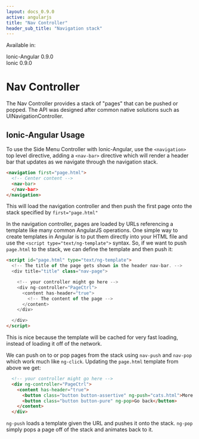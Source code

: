 ```yaml
---
layout: docs_0.9.0
active: angularjs
title: "Nav Controller"
header_sub_title: "Navigation stack"
---
```


Available in:
<div class="label label-danger">Ionic-Angular 0.9.0</div>
<div class="label label-primary">Ionic 0.9.0</div>

Nav Controller
===

The Nav Controller provides a stack of "pages" that can be pushed or popped. The API was designed after common native solutions such as UINavigationController.


## Ionic-Angular Usage

To use the Side Menu Controller with Ionic-Angular, use the `<navigation>` top level directive, adding a `<nav-bar>` directive which will render a header bar that updates as we navigate through the navigation stack.

```html
<navigation first="page.html">
  <!-- Center content -->
  <nav-bar>
  </nav-bar>
</navigation>
```

This will load the navigation controller and then push the first page onto the stack specified by `first="page.html"`

In the navigation controller, pages are loaded by URLs referencing a template like many common AngularJS operations. One simple way to create templates in Angular is to put them directly into your HTML file and use the `<script type="text/ng-template">` syntax. So, if we want to push `page.html` to the stack, we can define the template and then push it:

```html
<script id="page.html" type="text/ng-template">
  <!-- The title of the page gets shown in the header nav-bar. -->
  <div title="title" class="nav-page">

    <!-- your controller might go here -->
    <div ng-controller="PageCtrl">
      <content has-header="true">
        <!-- The content of the page -->
      </content>
    </div>

  </div>
</script>
```

This is nice because the template will be cached for very fast loading, instead of loading it off of the network.

We can push on to or pop pages from the stack using `nav-push` and `nav-pop` which work much like `ng-click`. Updating the `page.html` template from above we get:

```html
  <!-- your controller might go here -->
  <div ng-controller="PageCtrl">
    <content has-header="true">
      <button class="button button-assertive" ng-push="cats.html">More cats!</button>
      <button class="button button-pure" ng-pop>Go back</button>
    </content>
  </div>
```

`ng-push` loads a template given the URL and pushes it onto the stack. `ng-pop` simply pops a page off of the stack and animates back to it.
